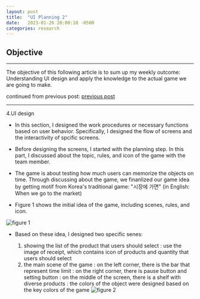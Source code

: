 ```yaml
---
layout: post
title:  "UI Planning 2"
date:   2023-01-26 20:00:10 -0500
categories: research
---
```


## Objective

---

The objective of this following article is to sum up my weekly outcome: Understanding UI design and apply the knowledge to the actual game we are going to make.

continued from previous post: [previous post](https://dahyounglee.github.io/devblog/research/2023/01/20/homework.html)

---

4.UI design

- In this section, I designed the work procedures or necessary functions based on user behavior. Specifically, I designed the flow of screens and the interactivity of spcific screens.

- Before designing the screens, I started with the planning step. In this part, I discussed about the topic, rules, and icon of the game with the team member.

- The game is about testing how much users can memorize the objects on time. Through discussing about the game, we finanlized our game idea by getting motif from Korea's traditional game: "시장에 가면" (in English: When we go to the market)

- Figure 1 shows the initial idea of the game, including scenes, rules, and icon.

![figure 1](https://res.cloudinary.com/da7rg3ojv/image/upload/v1674851626/2._Rules_cqk7m3.png)

- Based on these idea, I designed two specific senes:

    1. showing the list of the product that users should select : use the image of receipt, which contains icon of products and quantity that users should select
    2. the main scene of the game
    : on the left corner, there is the bar that represent time limit
    : on the right corner, there is pause button and setting button
    : on the middle of the screen, there is a shelf with diverse products
    : the colors of the object were designed based on the key colors of the game
![figure 2](https://res.cloudinary.com/da7rg3ojv/image/upload/v1674851631/Receipt_hzwwe5.png)
